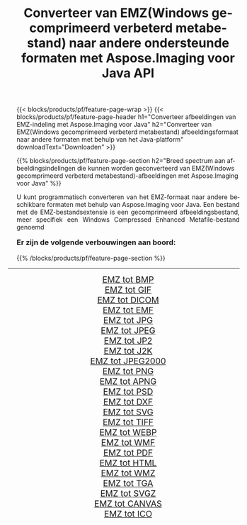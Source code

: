 ﻿---
title: Converteer van EMZ(Windows gecomprimeerd verbeterd metabestand) naar andere ondersteunde formaten met Aspose.Imaging voor Java API 
weight: 3920
url: /nl/java/conversion/from/emz/ 
lang: nl
langdirlevel: 2
locales: zh-hans,ja,it,ru,de,es,fr,nl,id,lt,pl,pt,vi,tr,ko,zh-hant,ar,hi,th,sv,cs,uk,he
description: Aspose.Imaging kan eenvoudig converteren van EMZ(Windows gecomprimeerd verbeterd metabestand) naar andere formaten met behulp van het Java-platform
---

{{< blocks/products/pf/feature-page-wrap >}}
{{< blocks/products/pf/feature-page-header h1="Converteer afbeeldingen van EMZ-indeling met Aspose.Imaging voor Java" h2="Converteer van EMZ(Windows gecomprimeerd verbeterd metabestand) afbeeldingsformaat naar andere formaten met behulp van het Java-platform" downloadText="Downloaden" >}}


{{% blocks/products/pf/feature-page-section  h2="Breed spectrum aan afbeeldingsindelingen die kunnen worden geconverteerd van EMZ(Windows gecomprimeerd verbeterd metabestand)-afbeeldingen met Aspose.Imaging voor Java" %}}
<p align=justify>U kunt programmatisch converteren van het EMZ-formaat naar andere beschikbare formaten met behulp van
Aspose.Imaging voor Java. Een bestand met de EMZ-bestandsextensie is een gecomprimeerd afbeeldingsbestand, meer specifiek een Windows Compressed Enhanced Metafile-bestand genoemd</p>
<h3 style="margin-top:16px;">
Er zijn de volgende verbouwingen aan boord:
</h3>
{{% /blocks/products/pf/feature-page-section %}}
<div class="container-fluid productfamilypage bg-gray">
    <div class="convertypes bg-gray agp-content section">
        <div class="container">
		<hr style="margin-left:-20px;"/>
		<div class="row other-converters" style="gap: 10px;font-size: 19px;text-align:center;">
		    <div class='col-md-3 other-converter remove-lp remove-rp'><a href="/imaging/nl/java/conversion/emz-to-bmp/" style="padding:15px;">EMZ tot BMP</a></div><div class='col-md-3 other-converter remove-lp remove-rp'><a href="/imaging/nl/java/conversion/emz-to-gif/" style="padding:15px;">EMZ tot GIF</a></div><div class='col-md-3 other-converter remove-lp remove-rp'><a href="/imaging/nl/java/conversion/emz-to-dicom/" style="padding:15px;">EMZ tot DICOM</a></div><div class='col-md-3 other-converter remove-lp remove-rp'><a href="/imaging/nl/java/conversion/emz-to-emf/" style="padding:15px;">EMZ tot EMF</a></div><div class='col-md-3 other-converter remove-lp remove-rp'><a href="/imaging/nl/java/conversion/emz-to-jpg/" style="padding:15px;">EMZ tot JPG</a></div><div class='col-md-3 other-converter remove-lp remove-rp'><a href="/imaging/nl/java/conversion/emz-to-jpeg/" style="padding:15px;">EMZ tot JPEG</a></div><div class='col-md-3 other-converter remove-lp remove-rp'><a href="/imaging/nl/java/conversion/emz-to-jp2/" style="padding:15px;">EMZ tot JP2</a></div><div class='col-md-3 other-converter remove-lp remove-rp'><a href="/imaging/nl/java/conversion/emz-to-j2k/" style="padding:15px;">EMZ tot J2K</a></div><div class='col-md-3 other-converter remove-lp remove-rp'><a href="/imaging/nl/java/conversion/emz-to-jpeg2000/" style="padding:15px;">EMZ tot JPEG2000</a></div><div class='col-md-3 other-converter remove-lp remove-rp'><a href="/imaging/nl/java/conversion/emz-to-png/" style="padding:15px;">EMZ tot PNG</a></div><div class='col-md-3 other-converter remove-lp remove-rp'><a href="/imaging/nl/java/conversion/emz-to-apng/" style="padding:15px;">EMZ tot APNG</a></div><div class='col-md-3 other-converter remove-lp remove-rp'><a href="/imaging/nl/java/conversion/emz-to-psd/" style="padding:15px;">EMZ tot PSD</a></div><div class='col-md-3 other-converter remove-lp remove-rp'><a href="/imaging/nl/java/conversion/emz-to-dxf/" style="padding:15px;">EMZ tot DXF</a></div><div class='col-md-3 other-converter remove-lp remove-rp'><a href="/imaging/nl/java/conversion/emz-to-svg/" style="padding:15px;">EMZ tot SVG</a></div><div class='col-md-3 other-converter remove-lp remove-rp'><a href="/imaging/nl/java/conversion/emz-to-tiff/" style="padding:15px;">EMZ tot TIFF</a></div><div class='col-md-3 other-converter remove-lp remove-rp'><a href="/imaging/nl/java/conversion/emz-to-webp/" style="padding:15px;">EMZ tot WEBP</a></div><div class='col-md-3 other-converter remove-lp remove-rp'><a href="/imaging/nl/java/conversion/emz-to-wmf/" style="padding:15px;">EMZ tot WMF</a></div><div class='col-md-3 other-converter remove-lp remove-rp'><a href="/imaging/nl/java/conversion/emz-to-pdf/" style="padding:15px;">EMZ tot PDF</a></div><div class='col-md-3 other-converter remove-lp remove-rp'><a href="/imaging/nl/java/conversion/emz-to-html/" style="padding:15px;">EMZ tot HTML</a></div><div class='col-md-3 other-converter remove-lp remove-rp'><a href="/imaging/nl/java/conversion/emz-to-wmz/" style="padding:15px;">EMZ tot WMZ</a></div><div class='col-md-3 other-converter remove-lp remove-rp'><a href="/imaging/nl/java/conversion/emz-to-tga/" style="padding:15px;">EMZ tot TGA</a></div><div class='col-md-3 other-converter remove-lp remove-rp'><a href="/imaging/nl/java/conversion/emz-to-svgz/" style="padding:15px;">EMZ tot SVGZ</a></div><div class='col-md-3 other-converter remove-lp remove-rp'><a href="/imaging/nl/java/conversion/emz-to-canvas/" style="padding:15px;">EMZ tot CANVAS</a></div><div class='col-md-3 other-converter remove-lp remove-rp'><a href="/imaging/nl/java/conversion/emz-to-ico/" style="padding:15px;">EMZ tot ICO</a></div>
                </div>
        </div>
    </div>
</div>
<br/>

